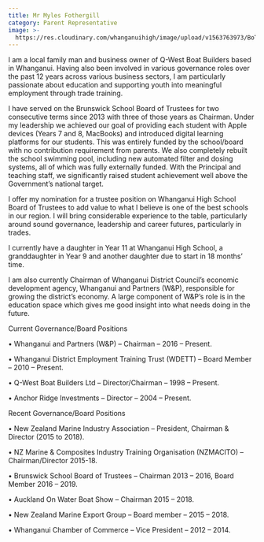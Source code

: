 ```yaml
---
title: Mr Myles Fothergill
category: Parent Representative
image: >-
  https://res.cloudinary.com/whanganuihigh/image/upload/v1563763973/BoT/Myles_Fothergill_-_Photo.png
---
```

I am a local family man and business owner of Q-West Boat Builders based in Whanganui.  Having also been involved in various governance roles over the past 12 years across various business sectors, I am particularly passionate about education and supporting youth into meaningful employment through trade training.  



I have served on the Brunswick School Board of Trustees for two consecutive terms since 2013 with three of those years as Chairman.  Under my leadership we achieved our goal of providing each student with Apple devices (Years 7 and 8, MacBooks) and introduced digital learning platforms for our students.  This was entirely funded by the school/board with no contribution requirement from parents.  We also completely rebuilt the school swimming pool, including new automated filter and dosing systems, all of which was fully externally funded.  With the Principal and teaching staff, we significantly raised student achievement well above the Government’s national target.



I offer my nomination for a trustee position on Whanganui High School Board of Trustees to add value to what I believe is one of the best schools in our region.  I will bring considerable experience to the table, particularly around sound governance, leadership and career futures, particularly in trades.



I currently have a daughter in Year 11 at Whanganui High School, a granddaughter in Year 9 and another daughter due to start in 18 months’ time.



I am also currently Chairman of Whanganui District Council’s economic development agency, Whanganui and Partners (W&P), responsible for growing the district’s economy.  A large component of W&P’s role is in the education space which gives me good insight into what needs doing in the future.



Current Governance/Board Positions

•	Whanganui and Partners (W&P) – Chairman – 2016 – Present.

•	Whanganui District Employment Training Trust (WDETT) – Board Member – 2010 – Present.

•	Q-West Boat Builders Ltd – Director/Chairman – 1998 – Present.

•	Anchor Ridge Investments – Director – 2004 – Present.

Recent Governance/Board Positions

•	New Zealand Marine Industry Association – President, Chairman & Director (2015 to 2018).

•	NZ Marine & Composites Industry Training Organisation (NZMACITO) – Chairman/Director 2015-18.

•	Brunswick School Board of Trustees – Chairman 2013 – 2016, Board Member 2016 – 2019.

•	Auckland On Water Boat Show – Chairman 2015 – 2018.

•	New Zealand Marine Export Group – Board member – 2015 – 2018.

•	Whanganui Chamber of Commerce – Vice President – 2012 – 2014.
